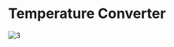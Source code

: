 # Temperature Converter

![3](https://user-images.githubusercontent.com/95723185/166504639-c0d1ecb4-75c7-4502-ac45-c5e7d6185906.png)

